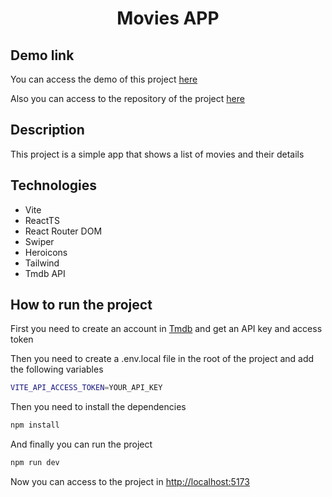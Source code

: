<h1 align="center">Movies APP</h1>
<h2>Demo link</h2>
<p>You can access the demo of this project <a href="" blank="_target">here</a></p>
<p>Also you can access to the repository of the project <a href="https://github.com/sonnned/movies_app" blank="_target">here</a></p>
<h2>Description</h2>
<p>This project is a simple app that shows a list of movies and their details</p>
<h2>Technologies</h2>
<ul>
  <li>Vite</li>
  <li>ReactTS</li>
  <li>React Router DOM</li>
  <li>Swiper</li>
  <li>Heroicons</li>
  <li>Tailwind</li>
  <li>Tmdb API</li>
</ul>
<h2>How to run the project</h2>
<p>First you need to create an account in <a href="https://www.themoviedb.org/" blank="_target">Tmdb</a> and get an API key and access token</p>
<p>Then you need to create a .env.local file in the root of the project and add the following variables</p>

```bash
VITE_API_ACCESS_TOKEN=YOUR_API_KEY
```

<p>Then you need to install the dependencies</p>

```bash
npm install
```

<p>And finally you can run the project</p>

```bash
npm run dev
```

<p>Now you can access to the project in <a href="http://localhost:5173" blank="_target">http://localhost:5173</a></p>

